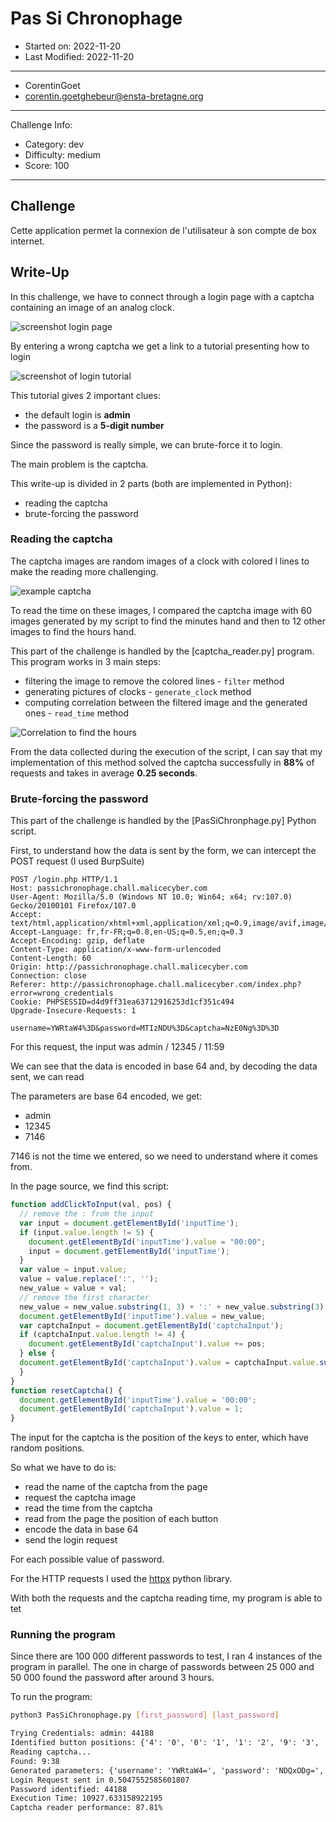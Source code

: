 # Pas Si Chronophage

- Started on: 2022-11-20
- Last Modified: 2022-11-20

---
- CorentinGoet 
- corentin.goetghebeur@ensta-bretagne.org

---
Challenge Info:
- Category: dev
- Difficulty: medium
- Score: 100

---

## Challenge

Cette application permet la connexion de l'utilisateur à son compte de box internet.


## Write-Up

In this challenge, we have to connect through a login page with a captcha containing an image of an analog clock.

![screenshot login page](images/screenshot_login_page.png)

By entering a wrong captcha we get a link to a tutorial presenting how to login

![screenshot of login tutorial](images/screenshot_tutorial.png)

This tutorial gives 2 important clues:
- the default login is **admin**
- the password is a **5-digit number**

Since the password is really simple, we can brute-force it to login.

The main problem is the captcha.

This write-up is divided in 2 parts (both are implemented in Python):
- reading the captcha
- brute-forcing the password

### Reading the captcha

The captcha images are random images of a clock with colored l lines to make the reading more challenging.

![example captcha](images/captcha_example.png)

To read the time on these images, I compared the captcha image with 60 images generated by my script to find the minutes hand and then to 12 other images to find the hours hand.

This part of the challenge is handled by the [captcha_reader.py] program. This program works in 3 main steps:
- filtering the image to remove the colored lines - `filter` method
- generating pictures of clocks - `generate_clock` method
- computing correlation between the filtered image and the generated ones - `read_time` method

![Correlation to find the hours](images/corr_h.png)


From the data collected during the execution of the script, I can say that my implementation of this method solved the captcha successfully in **88%** of requests and takes in average **0.25 seconds**.

### Brute-forcing the password

This part of the challenge is handled by the [PasSiChronphage.py] Python script.

First, to understand how the data is sent by the form, we can intercept the POST request (I used BurpSuite)

```
POST /login.php HTTP/1.1
Host: passichronophage.chall.malicecyber.com
User-Agent: Mozilla/5.0 (Windows NT 10.0; Win64; x64; rv:107.0) Gecko/20100101 Firefox/107.0
Accept: text/html,application/xhtml+xml,application/xml;q=0.9,image/avif,image/webp,*/*;q=0.8
Accept-Language: fr,fr-FR;q=0.8,en-US;q=0.5,en;q=0.3
Accept-Encoding: gzip, deflate
Content-Type: application/x-www-form-urlencoded
Content-Length: 60
Origin: http://passichronophage.chall.malicecyber.com
Connection: close
Referer: http://passichronophage.chall.malicecyber.com/index.php?error=wrong_credentials
Cookie: PHPSESSID=d4d9ff31ea63712916253d1cf351c494
Upgrade-Insecure-Requests: 1

username=YWRtaW4%3D&password=MTIzNDU%3D&captcha=NzE0Ng%3D%3D
```

For this request, the input was admin / 12345 / 11:59

We can see that the data is encoded in base 64 and, by decoding the data sent, we can read

The parameters are base 64 encoded, we get:
- admin
- 12345
- 7146

7146 is not the time we entered, so we need to understand where it comes from.

In the page source, we find this script:

```js
function addClickToInput(val, pos) {
  // remove the : from the input
  var input = document.getElementById('inputTime');
  if (input.value.length != 5) {
	document.getElementById('inputTime').value = "00:00";
	input = document.getElementById('inputTime');
  }
  var value = input.value;
  value = value.replace(':', '');
  new_value = value + val;
  // remove the first character
  new_value = new_value.substring(1, 3) + ':' + new_value.substring(3);
  document.getElementById('inputTime').value = new_value;
  var captchaInput = document.getElementById('captchaInput');
  if (captchaInput.value.length != 4) {
	document.getElementById('captchaInput').value += pos;
  } else {
  document.getElementById('captchaInput').value = captchaInput.value.substring(1, 4) + pos;
  }
}
function resetCaptcha() {
  document.getElementById('inputTime').value = '00:00';
  document.getElementById('captchaInput').value = 1;
}  
```

The input for the captcha is the position of the keys to enter, which have random positions.

So what we have to do is:
- read the name of the captcha from the page
- request the captcha image
- read the time from the captcha
- read from the page the position of each button
- encode the data in base 64
- send the login request

For each possible value of password.

For the HTTP requests I used the [httpx](https://www.python-httpx.org/) python library.

With both the requests and the captcha reading time, my program is able to tet

### Running the program

Since there are 100 000 different passwords to test, I ran 4 instances of the program in parallel.
The one in charge of passwords between 25 000 and 50 000 found the password after around 3 hours.

To run the program:

```bash
python3 PasSiChronophage.py [first_password] [last_password]
```

```txt
Trying Credentials: admin: 44188
Identified button positions: {'4': '0', '0': '1', '1': '2', '9': '3', '3': '4', '5': '5','8': '6', '6': '7', '2': '8', '7': '9'} 
Reading captcha...
Found: 9:38
Generated parameters: {'username': 'YWRtaW4=', 'password': 'NDQxODg=', 'captcha': 'MTM0Ng=='}
Login Request sent in 0.5047552585601807
Password identified: 44188 
Execution Time: 10927.633158922195
Captcha reader performance: 87.81%
```